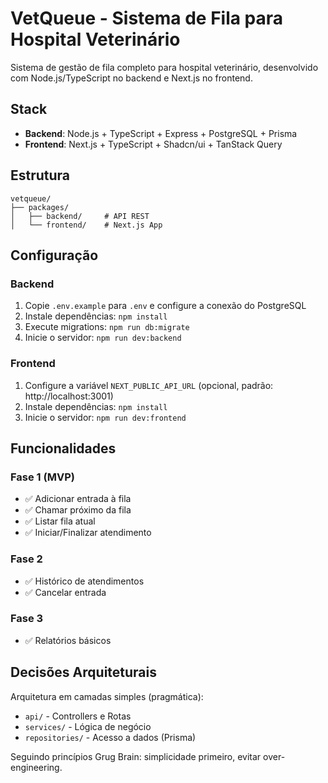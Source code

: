 # VetQueue - Sistema de Fila para Hospital Veterinário

Sistema de gestão de fila completo para hospital veterinário, desenvolvido com Node.js/TypeScript no backend e Next.js no frontend.

## Stack

- **Backend**: Node.js + TypeScript + Express + PostgreSQL + Prisma
- **Frontend**: Next.js + TypeScript + Shadcn/ui + TanStack Query

## Estrutura

```
vetqueue/
├── packages/
│   ├── backend/     # API REST
│   └── frontend/    # Next.js App
```

## Configuração

### Backend

1. Copie `.env.example` para `.env` e configure a conexão do PostgreSQL
2. Instale dependências: `npm install`
3. Execute migrations: `npm run db:migrate`
4. Inicie o servidor: `npm run dev:backend`

### Frontend

1. Configure a variável `NEXT_PUBLIC_API_URL` (opcional, padrão: http://localhost:3001)
2. Instale dependências: `npm install`
3. Inicie o servidor: `npm run dev:frontend`

## Funcionalidades

### Fase 1 (MVP)
- ✅ Adicionar entrada à fila
- ✅ Chamar próximo da fila
- ✅ Listar fila atual
- ✅ Iniciar/Finalizar atendimento

### Fase 2
- ✅ Histórico de atendimentos
- ✅ Cancelar entrada

### Fase 3
- ✅ Relatórios básicos

## Decisões Arquiteturais

Arquitetura em camadas simples (pragmática):
- `api/` - Controllers e Rotas
- `services/` - Lógica de negócio
- `repositories/` - Acesso a dados (Prisma)

Seguindo princípios Grug Brain: simplicidade primeiro, evitar over-engineering.

